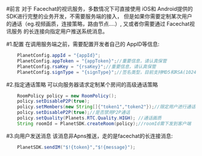 

#前言
	对于 Facechat的视讯服务，多数情况下可直接使用 iOS和 Android提供的 SDK进行完整的业务开发，不需要服务端的接入，
	但是如果你需要定制某次用户的通话（eg.视频画质，连接策略，路由节点....）, 又或者你需要通过 Facechat视讯服务
	的长连接向指定用户推送系统消息。

#1.配置
	在调用服务端之前，需要配置开发者自己的 AppID等信息:
```java
	PlanetConfig.appId = "{appId}";
	PlanetConfig.appToken = "{appToken}";//重要信息，请认真保管
	PlanetConfig.rsaKey = "{rsaKey}";//重要信息，请认真保管
	PlanetConfig.signType = "{signType}";//签名类型，目前支持MD5和RSA(1024)
```

#2.指定通话策略
	可以向服务器请求定制某个房间的高级通话策略
```java
	RoomPolicy policy = new RoomPolicy();
	policy.setDisableP2P(true);
	policy.setMembers(new String[]{"token1","token2"});//限定用户进行通话
	policy.setDisableP2P(true);//是否禁用P2P通话
	policy.setQuality(Planets.RTC.Quality.HIGH); //通话画质
	String roomId = PlanetSDK.createRoom(policy);//roomId需下发到客户端
```
#3.向用户发送消息
	该消息非Apns推送，走的是facechat的长连接消息:
```java
	PlanetSDK.sendIM("$!{token}","$!{message}");
```

